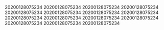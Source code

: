 20200128075234
20200128075234
20200128075234
20200128075234
20200128075234
20200128075234
20200128075234
20200128075234
20200128075234
20200128075234
20200128075234
20200128075234
20200128075234
20200128075234
20200128075234
